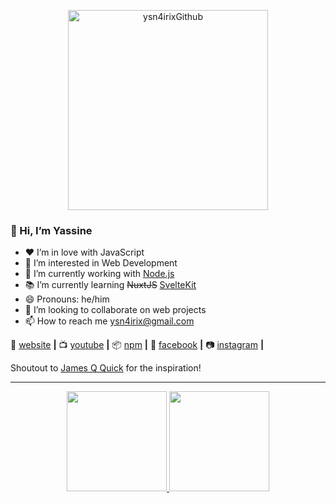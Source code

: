<p align="center">
 <img width="320px" src="https://res.cloudinary.com/ysnirix/image/upload/v1628799571/logo_uuiutr.svg" align="center" alt="ysn4irixGithub" />
</p>

### 👋 Hi, I’m Yassine

- ❤️ I’m in love with JavaScript
- 👀 I’m interested in Web Development
- 🌱 I’m currently working with [Node.js](https://nodejs.org/en/)
- 📚 I’m currently learning ~~NuxtJS~~ [SvelteKit](https://kit.svelte.dev/)
- 😄 Pronouns: he/him
- 💞️ I’m looking to collaborate on web projects
- 📫 How to reach me ysn4irix@gmail.com

🏡 [website][website] **|**
📺 [youtube][youtube] **|**
📦 [npm][npm] **|**
💌 [facebook][facebook] **|**
📷 [instagram][instagram] **|**

Shoutout to [James Q Quick][james] for the inspiration!

[website]: https://ysnirix.xyz
[youtube]: https://youtube.com/channel/UCSRh_PrBvMRmWj8f3I6tkZA
[facebook]: https://facebook.com/ysn.irix
[instagram]: https://instagram.com/ysn.irix
[npm]: https://npmjs.com/~ysn4irix
[james]: https://github.com/jamesqquick

---

<p align="center">
<a href="https://github.com/ysn4irix" align="center">
  <img height="160em" src="https://ysn4irix-github-readme-stats.vercel.app/api?username=ysn4irix&theme=dracula&show_icons=true" />
  <img height="160em" src="https://ysn4irix-github-readme-stats.vercel.app/api/top-langs/?username=ysn4irix&theme=dracula&layout=compact" />
</a>
</p>

<!---
Ysn4Irix/Ysn4Irix is a ✨ special ✨ repository because its `README.md` (this file) appears on your GitHub profile.
You can click the Preview link to take a look at your changes.
--->
